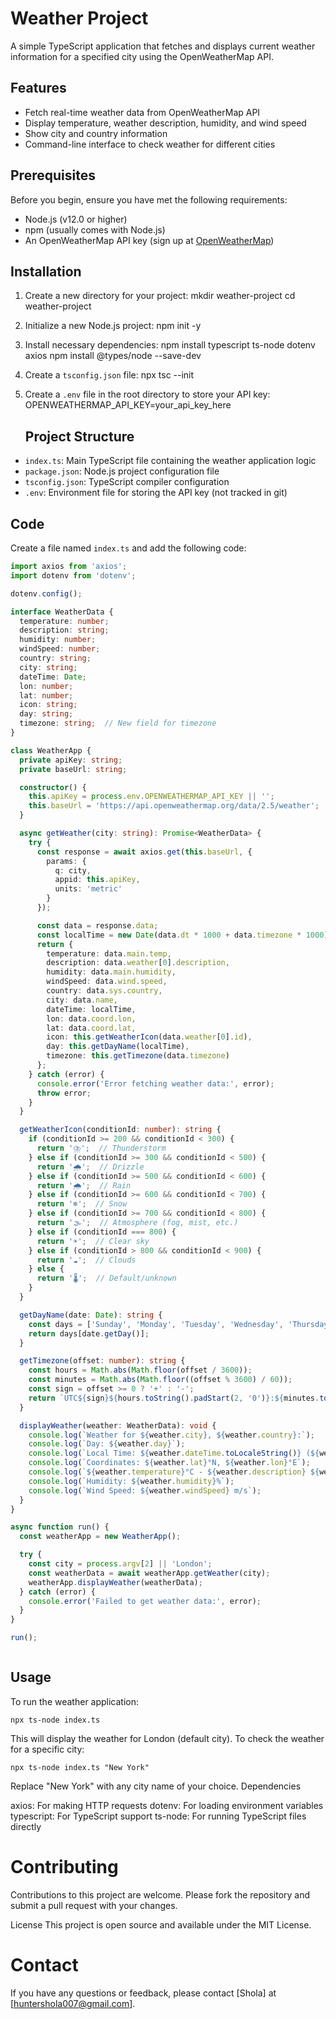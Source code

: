 # Weather Project

A simple TypeScript application that fetches and displays current weather information for a specified city using the OpenWeatherMap API.

## Features

- Fetch real-time weather data from OpenWeatherMap API
- Display temperature, weather description, humidity, and wind speed
- Show city and country information
- Command-line interface to check weather for different cities

## Prerequisites

Before you begin, ensure you have met the following requirements:

- Node.js (v12.0 or higher)
- npm (usually comes with Node.js)
- An OpenWeatherMap API key (sign up at [OpenWeatherMap](https://openweathermap.org/))

## Installation

1. Create a new directory for your project:
   mkdir weather-project
   cd weather-project
 
2. Initialize a new Node.js project:
   npm init -y

3. Install necessary dependencies:
   npm install typescript ts-node dotenv axios
   npm install @types/node --save-dev

4. Create a `tsconfig.json` file:
   npx tsc --init

5. Create a `.env` file in the root directory to store your API key:
   OPENWEATHERMAP_API_KEY=your_api_key_here

   ## Project Structure

- `index.ts`: Main TypeScript file containing the weather application logic
- `package.json`: Node.js project configuration file
- `tsconfig.json`: TypeScript compiler configuration
- `.env`: Environment file for storing the API key (not tracked in git)

## Code

Create a file named `index.ts` and add the following code:

```typescript
import axios from 'axios';
import dotenv from 'dotenv';

dotenv.config();

interface WeatherData {
  temperature: number;
  description: string;
  humidity: number;
  windSpeed: number;
  country: string;
  city: string;
  dateTime: Date;
  lon: number;
  lat: number;
  icon: string;
  day: string;
  timezone: string;  // New field for timezone
}

class WeatherApp {
  private apiKey: string;
  private baseUrl: string;

  constructor() {
    this.apiKey = process.env.OPENWEATHERMAP_API_KEY || '';
    this.baseUrl = 'https://api.openweathermap.org/data/2.5/weather';
  }

  async getWeather(city: string): Promise<WeatherData> {
    try {
      const response = await axios.get(this.baseUrl, {
        params: {
          q: city,
          appid: this.apiKey,
          units: 'metric'
        }
      });

      const data = response.data;
      const localTime = new Date(data.dt * 1000 + data.timezone * 1000);
      return {
        temperature: data.main.temp,
        description: data.weather[0].description,
        humidity: data.main.humidity,
        windSpeed: data.wind.speed,
        country: data.sys.country,
        city: data.name,
        dateTime: localTime,
        lon: data.coord.lon,
        lat: data.coord.lat,
        icon: this.getWeatherIcon(data.weather[0].id),
        day: this.getDayName(localTime),
        timezone: this.getTimezone(data.timezone)
      };
    } catch (error) {
      console.error('Error fetching weather data:', error);
      throw error;
    }
  }

  getWeatherIcon(conditionId: number): string {
    if (conditionId >= 200 && conditionId < 300) {
      return '⛈️';  // Thunderstorm
    } else if (conditionId >= 300 && conditionId < 500) {
      return '🌧️';  // Drizzle
    } else if (conditionId >= 500 && conditionId < 600) {
      return '🌧️';  // Rain
    } else if (conditionId >= 600 && conditionId < 700) {
      return '❄️';  // Snow
    } else if (conditionId >= 700 && conditionId < 800) {
      return '🌫️';  // Atmosphere (fog, mist, etc.)
    } else if (conditionId === 800) {
      return '☀️';  // Clear sky
    } else if (conditionId > 800 && conditionId < 900) {
      return '☁️';  // Clouds
    } else {
      return '🌡️';  // Default/unknown
    }
  }

  getDayName(date: Date): string {
    const days = ['Sunday', 'Monday', 'Tuesday', 'Wednesday', 'Thursday', 'Friday', 'Saturday'];
    return days[date.getDay()];
  }

  getTimezone(offset: number): string {
    const hours = Math.abs(Math.floor(offset / 3600));
    const minutes = Math.abs(Math.floor((offset % 3600) / 60));
    const sign = offset >= 0 ? '+' : '-';
    return `UTC${sign}${hours.toString().padStart(2, '0')}:${minutes.toString().padStart(2, '0')}`;
  }

  displayWeather(weather: WeatherData): void {
    console.log(`Weather for ${weather.city}, ${weather.country}:`);
    console.log(`Day: ${weather.day}`);
    console.log(`Local Time: ${weather.dateTime.toLocaleString()} (${weather.timezone})`);
    console.log(`Coordinates: ${weather.lat}°N, ${weather.lon}°E`);
    console.log(`${weather.temperature}°C - ${weather.description} ${weather.icon} `);
    console.log(`Humidity: ${weather.humidity}%`);
    console.log(`Wind Speed: ${weather.windSpeed} m/s`);
  }
}

async function run() {
  const weatherApp = new WeatherApp();

  try {
    const city = process.argv[2] || 'London';
    const weatherData = await weatherApp.getWeather(city);
    weatherApp.displayWeather(weatherData);
  } catch (error) {
    console.error('Failed to get weather data:', error);
  }
}

run();



```

## Usage

To run the weather application:

 ``` npx ts-node index.ts ```

This will display the weather for London (default city).
To check the weather for a specific city:

  ```npx ts-node index.ts "New York" ```

Replace "New York" with any city name of your choice.
Dependencies

axios: For making HTTP requests
dotenv: For loading environment variables
typescript: For TypeScript support
ts-node: For running TypeScript files directly

# Contributing
Contributions to this project are welcome. Please fork the repository and submit a pull request with your changes.

License
This project is open source and available under the MIT License.

# Contact
If you have any questions or feedback, please contact [Shola] at [huntershola007@gmail.com].





 
